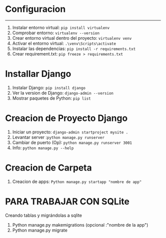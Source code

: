 # Configuracion

---

1. Instalar entorno virtual: `pip install virtualenv`
2. Comprobar entorno: `virtualenv --version`
3. Crear entorno virtual dentro del proyecto: `virtualenv venv`
4. Activar el entorno virtual: `.\venv\Scripts\activate`
5. Instalar las dependencias: `pip install -r requirements.txt`
6. Crear requirement.txt: `pip freeze > requirements.txt
`

# Installar Django

1. Instalar Django: `pip install django`
2. Ver la version de Django: `django-admin --version`
3. Mostrar paquetes de Python: `pip list`

# Creacion de Proyecto Django

1. Iniciar un proyecto: `django-admin startproject mysite .`
2. Levantar server :`python manage.py runserver`
3. Cambiar de puerto (Op): `python manage.py runserver 3001`
4. Info: `python manage.py --help`

# Creacion de Carpeta

1. Creacion de apps: `Python manage.py startapp "nombre de app"`

# PARA TRABAJAR CON SQLite

Creando tablas y migrándolas a sqlite

1. Python manage.py makemigrations (opcional :"nombre de la app")
2. Python manage.py migrate
